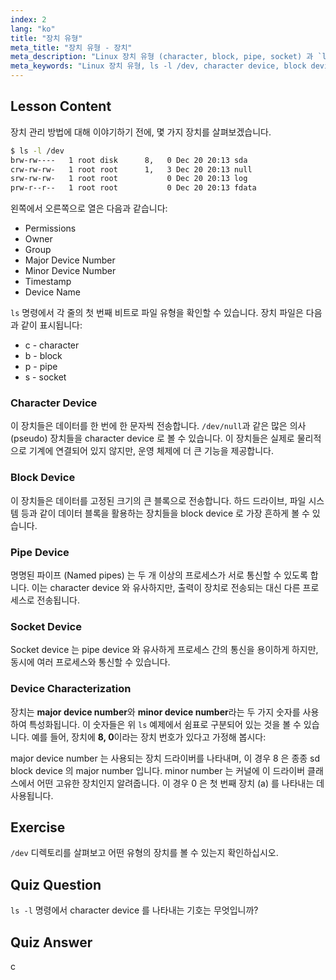 ```yaml
---
index: 2
lang: "ko"
title: "장치 유형"
meta_title: "장치 유형 - 장치"
meta_description: "Linux 장치 유형 (character, block, pipe, socket) 과 `ls -l /dev`를 사용하여 이를 식별하는 방법을 배웁니다. major/minor 장치 번호를 이해합니다. 초보자를 위한 Linux 튜토리얼입니다."
meta_keywords: "Linux 장치 유형, ls -l /dev, character device, block device, major minor device number, Linux 튜토리얼, Linux 가이드, 초보자"
---
```


## Lesson Content

장치 관리 방법에 대해 이야기하기 전에, 몇 가지 장치를 살펴보겠습니다.

```bash
$ ls -l /dev
brw-rw----   1 root disk      8,   0 Dec 20 20:13 sda
crw-rw-rw-   1 root root      1,   3 Dec 20 20:13 null
srw-rw-rw-   1 root root           0 Dec 20 20:13 log
prw-r--r--   1 root root           0 Dec 20 20:13 fdata
```

왼쪽에서 오른쪽으로 열은 다음과 같습니다:

- Permissions
- Owner
- Group
- Major Device Number
- Minor Device Number
- Timestamp
- Device Name

`ls` 명령에서 각 줄의 첫 번째 비트로 파일 유형을 확인할 수 있습니다. 장치 파일은 다음과 같이 표시됩니다:

- c - character
- b - block
- p - pipe
- s - socket

### Character Device

이 장치들은 데이터를 한 번에 한 문자씩 전송합니다. `/dev/null`과 같은 많은 의사 (pseudo) 장치들을 character device 로 볼 수 있습니다. 이 장치들은 실제로 물리적으로 기계에 연결되어 있지 않지만, 운영 체제에 더 큰 기능을 제공합니다.

### Block Device

이 장치들은 데이터를 고정된 크기의 큰 블록으로 전송합니다. 하드 드라이브, 파일 시스템 등과 같이 데이터 블록을 활용하는 장치들을 block device 로 가장 흔하게 볼 수 있습니다.

### Pipe Device

명명된 파이프 (Named pipes) 는 두 개 이상의 프로세스가 서로 통신할 수 있도록 합니다. 이는 character device 와 유사하지만, 출력이 장치로 전송되는 대신 다른 프로세스로 전송됩니다.

### Socket Device

Socket device 는 pipe device 와 유사하게 프로세스 간의 통신을 용이하게 하지만, 동시에 여러 프로세스와 통신할 수 있습니다.

### Device Characterization

장치는 **major device number**와 **minor device number**라는 두 가지 숫자를 사용하여 특성화됩니다. 이 숫자들은 위 `ls` 예제에서 쉼표로 구분되어 있는 것을 볼 수 있습니다. 예를 들어, 장치에 **8, 0**이라는 장치 번호가 있다고 가정해 봅시다:

major device number 는 사용되는 장치 드라이버를 나타내며, 이 경우 8 은 종종 sd block device 의 major number 입니다. minor number 는 커널에 이 드라이버 클래스에서 어떤 고유한 장치인지 알려줍니다. 이 경우 0 은 첫 번째 장치 (a) 를 나타내는 데 사용됩니다.

## Exercise

`/dev` 디렉토리를 살펴보고 어떤 유형의 장치를 볼 수 있는지 확인하십시오.

## Quiz Question

`ls -l` 명령에서 character device 를 나타내는 기호는 무엇입니까?

## Quiz Answer

c
